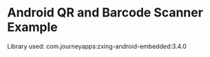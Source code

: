 # Android QR and Barcode Scanner Example

Library used:
com.journeyapps:zxing-android-embedded:3.4.0
